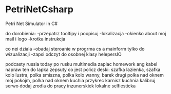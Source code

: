 # PetriNetCsharp
Petri Net Simulator in C#

do dorobienia:
-przepatrz tooltipy i poopisuj
-lokalizacja
-okienko about moj mail i logo
-krotka instrukcja


co nei dziala
-obadaj steroanie w progrma cs a mainform tylko do wizualizacji
-zapsi odczyt do osobnej klasy helepersIO




podcasty russia today po rusku
multimedia zaplac
homework ang
kabel napraw ten do lapka zepsuty co jest
policz deski: szafka lazienka, szafka kolo lustra, polka smiszna, polka kolo wanny, barek drugi
	polka nad oknem moj pokojm, polka nad oknem kuchia
przykrec karnisz kuchnia
kalibruj serwo
dodaj zrodla do pracy inzunerskiek lokalne
selfiesticka










